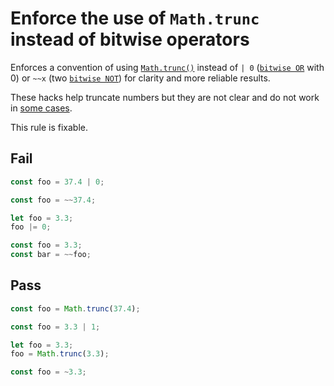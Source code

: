 # Enforce the use of `Math.trunc` instead of bitwise operators

Enforces a convention of using [`Math.trunc()`](https://developer.mozilla.org/en-US/docs/Web/JavaScript/Reference/Global_Objects/Math/trunc) instead of `| 0` ([`bitwise OR`](https://developer.mozilla.org/en-US/docs/Web/JavaScript/Reference/Operators/Bitwise_OR) with 0) or `~~x` (two [`bitwise NOT`](https://developer.mozilla.org/en-US/docs/Web/JavaScript/Reference/Operators/Bitwise_NOT)) for clarity and more reliable results.

These hacks help truncate numbers but they are not clear and do not work in [some cases](https://stackoverflow.com/a/34706108/11687747).

This rule is fixable.

## Fail

```js
const foo = 37.4 | 0;
```

```js
const foo = ~~37.4;
```

```js
let foo = 3.3;
foo |= 0;
```

```js
const foo = 3.3;
const bar = ~~foo;
```

## Pass

```js
const foo = Math.trunc(37.4);
```

```js
const foo = 3.3 | 1;
```

```js
let foo = 3.3;
foo = Math.trunc(3.3);
```

```js
const foo = ~3.3;
```

